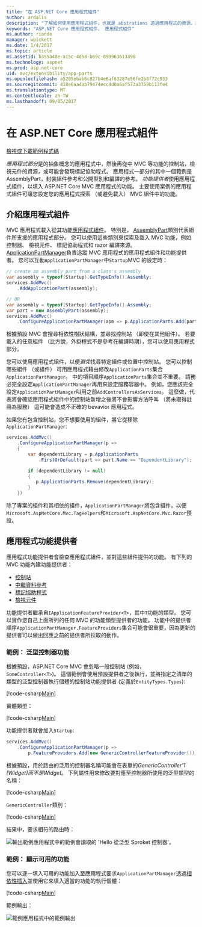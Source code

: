 ```yaml
---
title: "在 ASP.NET Core 應用程式組件"
author: ardalis
description: "了解如何使用應用程式組件，也就是 abstrations 透過應用程式的資源，設定您的應用程式探索，或避免功能載入的組件。"
keywords: "ASP.NET Core 應用程式組件、 應用程式組件"
ms.author: riande
manager: wpickett
ms.date: 1/4/2017
ms.topic: article
ms.assetid: b355a48e-a15c-4d58-b69c-899963613a98
ms.technology: aspnet
ms.prod: asp.net-core
uid: mvc/extensibility/app-parts
ms.openlocfilehash: a5205ebab6c827b4e6af63287e56fe2b8f72c933
ms.sourcegitcommit: 418e6aa4ab79474ecc4d0a6af573a3759b113fe4
ms.translationtype: MT
ms.contentlocale: zh-TW
ms.lasthandoff: 09/05/2017
---
```

# <a name="application-parts-in-aspnet-core"></a>在 ASP.NET Core 應用程式組件

[檢視或下載範例程式碼](https://github.com/aspnet/Docs/tree/master/aspnetcore/mvc/advanced/app-parts/sample)

*應用程式部分*是的抽象概念的應用程式中，然後再從中 MVC 等功能的控制站，檢視元件的資源，或可能會發現標記協助程式。 應用程式一部分的其中一個範例是 AssemblyPart，封裝組件參考和公開型別和編譯的參考。 *功能提供者*使用應用程式組件，以填入 ASP.NET Core MVC 應用程式的功能。 主要使用案例的應用程式組件可讓您設定您的應用程式探索 （或避免載入） MVC 組件中的功能。

## <a name="introducing-application-parts"></a>介紹應用程式組件

MVC 應用程式載入從其功能[應用程式組件](/aspnet/core/api/microsoft.aspnetcore.mvc.applicationparts.applicationpart)。 特別是， [AssemblyPart](/aspnet/core/api/microsoft.aspnetcore.mvc.applicationparts.assemblypart#Microsoft_AspNetCore_Mvc_ApplicationParts_AssemblyPart)類別代表組件所支援的應用程式部分。 您可以使用這些類別來探索及載入 MVC 功能，例如控制器、 檢視元件、 標記協助程式和 razor 編譯來源。 [ApplicationPartManager](/aspnet/core/api/microsoft.aspnetcore.mvc.applicationparts.applicationpartmanager)負責追蹤 MVC 應用程式的應用程式組件和功能提供者。 您可以互動`ApplicationPartManager`中`Startup`MVC 的設定時：

```csharp
// create an assembly part from a class's assembly
var assembly = typeof(Startup).GetTypeInfo().Assembly;
services.AddMvc()
    .AddApplicationPart(assembly);

// OR
var assembly = typeof(Startup).GetTypeInfo().Assembly;
var part = new AssemblyPart(assembly);
services.AddMvc()
    .ConfigureApplicationPartManager(apm => p.ApplicationParts.Add(part));
```

根據預設 MVC 會搜尋相依性樹狀結構，並尋找控制站 （即使在其他組件）。 若要載入的任意組件 （比方說，外掛程式不是參考在編譯時期），您可以使用應用程式部分。

您可以使用應用程式組件，以便*避免*找尋特定組件或位置中控制站。 您可以控制哪些組件 （或組件） 可用應用程式藉由修改`ApplicationParts`集合`ApplicationPartManager`。 中的項目順序`ApplicationParts`集合並不重要。 請務必完全設定`ApplicationPartManager`再用來設定服務容器中。 例如，您應該完全設定`ApplicationPartManager`叫用之前`AddControllersAsServices`。 這麼做，代表將會確認應用程式組件中的控制站新增之後將不會影響方法呼叫 （將未取得註冊為服務） 這可能會造成不正確的 bevavior 應用程式。

如果您有包含控制站，您不想要使用的組件，將它從移除`ApplicationPartManager`:

```csharp
services.AddMvc()
    .ConfigureApplicationPartManager(p =>
    {
        var dependentLibrary = p.ApplicationParts
            .FirstOrDefault(part => part.Name == "DependentLibrary");

        if (dependentLibrary != null)
        {
           p.ApplicationParts.Remove(dependentLibrary);
        }
    })
```

除了專案的組件和其相依的組件，`ApplicationPartManager`將包含組件，以便`Microsoft.AspNetCore.Mvc.TagHelpers`和`Microsoft.AspNetCore.Mvc.Razor`預設。

## <a name="application-feature-providers"></a>應用程式功能提供者

應用程式功能提供者會檢查應用程式組件，並對這些組件提供的功能。 有下列的 MVC 功能內建功能提供者：

* [控制站](https://docs.microsoft.com/aspnet/core/api/microsoft.aspnetcore.mvc.controllers.controllerfeatureprovider)
* [中繼資料參考](https://docs.microsoft.com/aspnet/core/api/microsoft.aspnetcore.mvc.razor.compilation.metadatareferencefeatureprovider)
* [標記協助程式](https://docs.microsoft.com/aspnet/core/api/microsoft.aspnetcore.mvc.razor.taghelpers.taghelperfeatureprovider)
* [檢視元件](https://docs.microsoft.com/aspnet/core/api/microsoft.aspnetcore.mvc.viewcomponents.viewcomponentfeatureprovider)

功能提供者繼承自`IApplicationFeatureProvider<T>`，其中`T`功能的類型。 您可以實作您自己上面所列的任何 MVC 的功能類型提供者的功能。 功能中的提供者順序`ApplicationPartManager.FeatureProviders`集合可能會很重要，因為更新的提供者可以做出回應之前的提供者所採取的動作。

### <a name="sample-generic-controller-feature"></a>範例： 泛型控制器功能

根據預設，ASP.NET Core MVC 會忽略一般控制站 (例如， `SomeController<T>`)。 這個範例會使用預設提供者之後執行，並將指定之清單的類型的泛型控制器執行個體的控制站功能提供者 (定義於`EntityTypes.Types`):

[!code-csharp[Main](./app-parts/sample/AppPartsSample/GenericControllerFeatureProvider.cs?highlight=13&range=18-36)]

實體類型：

[!code-csharp[Main](./app-parts/sample/AppPartsSample/Model/EntityTypes.cs?range=6-16)]

功能提供者就會加入`Startup`:

```csharp
services.AddMvc()
    .ConfigureApplicationPartManager(p => 
        p.FeatureProviders.Add(new GenericControllerFeatureProvider()));
```

根據預設，用於路由的泛用的控制器名稱可能會在表單的*GenericController'1 [Widget]*而不是*Widget*。 下列屬性用來修改要對應至控制器所使用的泛型類型的名稱：

[!code-csharp[Main](./app-parts/sample/AppPartsSample/GenericControllerNameConvention.cs)]

`GenericController`類別：

[!code-csharp[Main](./app-parts/sample/AppPartsSample/GenericController.cs?highlight=5-6)]

結果中，要求相符的路由時：

![輸出範例應用程式中的範例會讀取的 'Hello 從泛型 Sproket 控制器'。](app-parts/_static/generic-controller.png)

### <a name="sample-display-available-features"></a>範例： 顯示可用的功能

您可以逐一填入可用的功能加入至應用程式要求`ApplicationPartManager`透過[相依性插入](../../fundamentals/dependency-injection.md)並使用它來填入適當的功能的執行個體：

[!code-csharp[Main](./app-parts/sample/AppPartsSample/Controllers/FeaturesController.cs?highlight=16,25-27)]

範例輸出：

![範例應用程式中的範例輸出](app-parts/_static/available-features.png)
